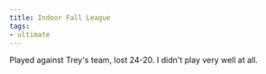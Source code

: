 ```yaml
---
title: Indoor Fall League
tags:
- ultimate
---
```


Played against Trey's team, lost 24-20. I didn't play very well at all.
